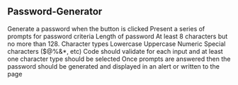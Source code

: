 ## Password-Generator
Generate a password when the button is clicked
Present a series of prompts for password criteria
Length of password
At least 8 characters but no more than 128.
Character types
Lowercase
Uppercase
Numeric
Special characters ($@%&*, etc)
Code should validate for each input and at least one character type should be selected
Once prompts are answered then the password should be generated and displayed in an alert or written to the page
